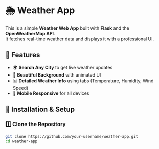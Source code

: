 # 🌦 Weather App

This is a simple **Weather Web App** built with **Flask** and the **OpenWeatherMap API**.  
It fetches real-time weather data and displays it with a professional UI.

## 🚀 Features
- 🌍 **Search Any City** to get live weather updates
- 🎨 **Beautiful Background** with animated UI
- 📊 **Detailed Weather Info** using tabs (Temperature, Humidity, Wind Speed)
- 📱 **Mobile Responsive** for all devices

## 🔧 Installation & Setup
### **1️⃣ Clone the Repository**
```bash
git clone https://github.com/your-username/weather-app.git
cd weather-app
